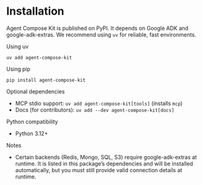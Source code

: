 # Installation

Agent Compose Kit is published on PyPI. It depends on Google ADK and google-adk-extras. We recommend using `uv` for reliable, fast environments.

Using uv

```
uv add agent-compose-kit
```

Using pip

```
pip install agent-compose-kit
```

Optional dependencies

- MCP stdio support: `uv add agent-compose-kit[tools]` (installs `mcp`)
- Docs (for contributors): `uv add --dev agent-compose-kit[docs]`

Python compatibility

- Python 3.12+

Notes

- Certain backends (Redis, Mongo, SQL, S3) require google-adk-extras at runtime. It is listed in this package’s dependencies and will be installed automatically, but you must still provide valid connection details at runtime.
